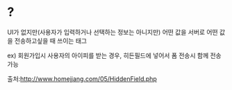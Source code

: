 
# <input type = "hidden"> ?

UI가 없지만(사용자가 입력하거나 선택하는 정보는 아니지만) 어떤 값을 서버로 어떤 값을 전송하고싶을 때 쓰이는 태그

ex)
회원가입시 사용자의 아이피를 받는 경우, 히든필드에 넣어서 폼 전송시 함께 전송가능
<input type="hidden" name="UserIP" value="<?echo $REMOTE_ADDR?>">

출처:http://www.homejjang.com/05/HiddenField.php
